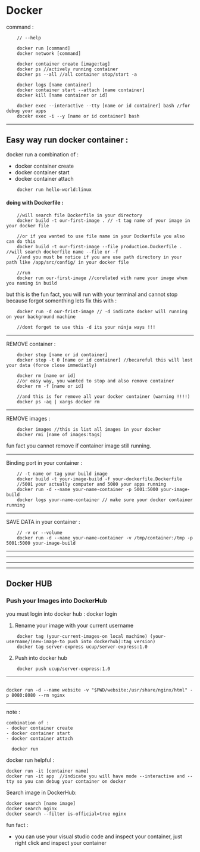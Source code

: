 # Docker

command :
```
    // --help

    docker run [command]
    docker network [command]
    
    docker container create [image:tag]
    docker ps //actively running container
    docker ps --all //all container stop/start -a

    docker logs [name container]
    docker container start --attach [name container]
    docker kill [name container or id]

    docker exec --interactive --tty [name or id container] bash //for debug your apps
    docekr exec -i --y [name or id container] bash
```
---

## Easy way run docker container :
docker run a combination of :
- docker container create
- docker container start
- docker container attach

```
    docker run hello-world:linux
```

#### doing with Dockerfile :
```
    //will search file Dockerfile in your directory
    docker build -t our-first-image . // -t tag name of your image in your docker file 
    
    //or if you wanted to use file name in your Dockerfile you also can do this
    docker build -t our-first-image --file production.Dockerfile .    //will search dockerfile name --file or -f
    //and you must be notice if you are use path directory in your path like /app/src/config/ in your docker file

    //run
    docker run our-first-image //corelated with name your image when you naming in build 
```

but this is the fun fact, you will run with your terminal and cannot stop because forgot somenthing 
lets fix this with :
```
    docker run -d our-frist-image // -d indicate docker will running on your background machine

    //dont forget to use this -d its your ninja ways !!!
```
---

REMOVE container :
```
    docker stop [name or id container]
    docker stop -t 0 [name or id container] //becareful this will lost your data (force close immediatly)

    docker rm [name or id]
    //or easy way, you wanted to stop and also remove container
    docker rm -f [name or id]

    //and this is for remove all your docker container (warning !!!!)
    docker ps -aq | xargs docker rm

```

---

REMOVE images :
```
    docker images //this is list all images in your docker
    docker rmi [name of images:tags]

```
fun fact you cannot remove if container image still running.

---

Binding port in your container :
```
    // -t name or tag your build image
    docker build -t your-image-build -f your-dockerfile.Dockerfile
    //5001 your actually computer and 5000 your apps running
    docker run -d --name your-name-container -p 5001:5000 your-image-build
    docker logs your-name-container // make sure your docker container running
```
---

SAVE DATA in your container :
```
    // -v or --volume
    docker run -d --name your-name-container -v /tmp/container:/tmp -p 5001:5000 your-image-build
```

---
---
---
---


## Docker HUB

### Push your Images into DockerHub
you must login into docker hub : docker login

1. Rename your image with your current username
```
    docker tag (your-current-images-on local machine) (your-username/(new-image-to push into dockerhub):tag version)
    docker tag server-express ucup/server-express:1.0

```

2. Push into docker hub
```
    docker push ucup/server-express:1.0 
```

---

```

docker run -d --name website -v "$PWD/website:/usr/share/nginx/html" -p 8080:8080 --rm nginx

```


---
note :
```
combination of :
- docker container create
- docker container start
- docker container attach
  
  docker run
```

docker run helpful :
```
docker run -it [container name]
docker run -it app  //indicate you will have mode --interactive and --tty so you can debug your container on docker
```

Search image in DockerHub:
```
docker search [name image]
docker search nginx
docker search --filter is-official=true nginx
```

fun fact :
- you can use your visual studio code and inspect your container, just right click and inspect your container